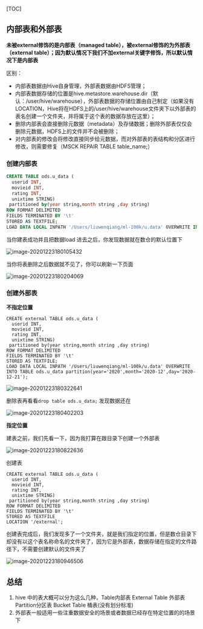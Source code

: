 [TOC]

## 内部表和外部表

**未被external修饰的是内部表（managed table），被external修饰的为外部表（external table）；因为默认情况下我们不加external关键字修饰，所以默认情况下是内部表**

区别：

- 内部表数据由Hive自身管理，外部表数据由HDFS管理；
- 内部表数据存储的位置是hive.metastore.warehouse.dir（默认：/user/hive/warehouse），外部表数据的存储位置由自己制定（如果没有LOCATION，Hive将在HDFS上的/user/hive/warehouse文件夹下以外部表的表名创建一个文件夹，并将属于这个表的数据存放在这里）；
- 删除内部表会直接删除元数据（metadata）及存储数据；删除外部表仅仅会删除元数据，HDFS上的文件并不会被删除；
- 对内部表的修改会将修改直接同步给元数据，而对外部表的表结构和分区进行修改，则需要修复（MSCK REPAIR TABLE table_name;）

### 创建内部表

```sql
CREATE TABLE ods.u_data (
  userid INT,
  movieid INT,
  rating INT,
  unixtime STRING)
 partitioned by(year string,month string ,day string) 
ROW FORMAT DELIMITED
FIELDS TERMINATED BY '\t'
STORED AS TEXTFILE;
LOAD DATA LOCAL INPATH '/Users/liuwenqiang/ml-100k/u.data' OVERWRITE INTO TABLE ods.u_data partition(year='2020',month='2020-12',day='2020-12-21');
```

当你建表成功并且把数据load 进去之后，你发现数据就在数仓的默认位置下

![image-20201223180105432](https://kingcall.oss-cn-hangzhou.aliyuncs.com/blog/img/2020/12/23/18:01:05-image-20201223180105432.png)

当你将表删除之后数据就不见了，你可以刷新一下页面

![image-20201223180204069](https://kingcall.oss-cn-hangzhou.aliyuncs.com/blog/img/2020/12/23/18:02:04-image-20201223180204069.png)

### 创建外部表

**不指定位置**

```
CREATE external TABLE ods.u_data (
  userid INT,
  movieid INT,
  rating INT,
  unixtime STRING)
 partitioned by(year string,month string ,day string) 
ROW FORMAT DELIMITED
FIELDS TERMINATED BY '\t'
STORED AS TEXTFILE;
LOAD DATA LOCAL INPATH '/Users/liuwenqiang/ml-100k/u.data' OVERWRITE INTO TABLE ods.u_data partition(year='2020',month='2020-12',day='2020-12-21');
```

![image-20201223180322641](https://kingcall.oss-cn-hangzhou.aliyuncs.com/blog/img/2020/12/23/18:03:23-image-20201223180322641.png)

删除表再看看`drop table ods.u_data;` 发现数据还在

![image-20201223180402203](https://kingcall.oss-cn-hangzhou.aliyuncs.com/blog/img/2020/12/23/18:04:02-image-20201223180402203.png)



**指定位置**

建表之前，我们先看一下，因为我打算在跟目录下创建一个外部表

![image-20201223180822636](https://kingcall.oss-cn-hangzhou.aliyuncs.com/blog/img/2020/12/23/18:08:23-image-20201223180822636.png)

创建表

```
CREATE external TABLE ods.u_data (
  userid INT,
  movieid INT,
  rating INT,
  unixtime STRING)
 partitioned by(year string,month string ,day string) 
ROW FORMAT DELIMITED
FIELDS TERMINATED BY '\t'
STORED AS TEXTFILE
LOCATION '/external'; 
```

创建表完成后，我们发现多了一个文件夹，就是我们指定的位置，但是数仓目录下却没有以这个表名称命名的文件夹了，因为它是外部表，数据存储在指定的文件路径下，不需要创建默认的文件夹了

![image-20201223180946506](https://kingcall.oss-cn-hangzhou.aliyuncs.com/blog/img/2020/12/23/18:09:47-image-20201223180946506.png)

## 总结

1. hive 中的表大概可以分为这么几种，Table内部表   External Table 外部表  Partition分区表   Bucket Table 桶表(没有划分标准)
2. 外部表一般适用一些注重数据安全的场景或者数据已经存在特定位置的的场景下

